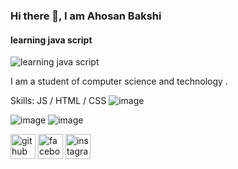 ### Hi there 👋, I am Ahosan Bakshi
#### learning java script
![learning java script](https://scontent.fdac7-1.fna.fbcdn.net/v/t39.30808-6/332278893_6335290916516008_2352747571073130569_n.jpg?_nc_cat=106&ccb=1-7&_nc_sid=783fdb&_nc_eui2=AeHxGuQQTVeAldfGMBQK95znfZeyTxS-chp9l7JPFL5yGsSruYmuf5fMKKxQpTAyvsauYHW-6oh5AR3QtnSL9Qal&_nc_ohc=OILUGwIUEpwAX80R08a&_nc_ht=scontent.fdac7-1.fna&oh=00_AfBXdh-cfKP4fu0B1J4A1muc4a3668ppeGnuVfUM1tbctw&oe=65DD22CD)

I am a student of computer science and technology .

Skills: JS / HTML / CSS
![image](https://github.com/Tanjil94/Tanjil94/assets/160991365/2dcbac0a-7223-427a-b969-371094294da8)

![image](https://github.com/Tanjil94/Tanjil94/assets/160991365/f755f427-3bb2-4843-8715-2b20f4852b45)
![image](https://github.com/Tanjil94/Tanjil94/assets/160991365/de28f0ed-7654-4f3f-81fc-fdef2b4041f2)



[<img src='https://cdn.jsdelivr.net/npm/simple-icons@3.0.1/icons/github.svg' alt='github' height='40'>](https://github.com/AhosanBakshi)  [<img src='https://cdn.jsdelivr.net/npm/simple-icons@3.0.1/icons/facebook.svg' alt='facebook' height='40'>](https://www.facebook.com/B.M.AhiTanjil)  [<img src='https://cdn.jsdelivr.net/npm/simple-icons@3.0.1/icons/instagram.svg' alt='instagram' height='40'>](https://www.instagram.com/shiktobakshi/)  

